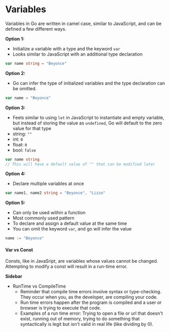 # Variables

Variables in Go are written in camel case, similar to JavaScript, and can be defined a few different ways.

**Option 1:**

- Initialize a variable with a type and the keyword `var`
- Looks similar to JavaScript with an additional type declaration

```go
var name string = "Beyonce"
```

**Option 2:**

- Go can infer the type of initialized variables and the type declaration can be
  omitted.

```go
var name = "Beyonce"
```

**Option 3:**

- Feels similar to using `let` in JavaScript to instantiate and empty variable, but instead of storing the value as `undefined`, Go will default to the zero value for that type
- string: `""`
- int: `0`
- float: `0`
- bool: `false`

```go
var name string
// This will have a default value of "" that can be modified later
```

**Option 4:**

- Declare multiple variables at once

```go
var name1, name2 string = "Beyonce", "Lizzo"
```

**Option 5:**

- Can only be used within a function
- Most commonly used pattern
- To declare and assign a default value at the same time
- You can omit the keyword `var`, and go will infer the value

```go
name := "Beyonce"
```

#### Var vs Const

Consts, like in JavaSript, are variables whose values cannot be changed.
Attempting to modify a const will result in a run-time error.

**Sidebar**

- RunTime vs CompileTime
  - Reminder that compile time errors involve syntax or type-checking. They occur when you, as the developer, are compiling your code.
  - Run time errors happen after the program is compiled and a user or browser is trying to execute that code.
  - Examples of a run time error: Trying to open a file or url that doesn't exist, running out of memory, trying to do something that syntactically is legit but isn't valid in real life (like dividing by 0).
